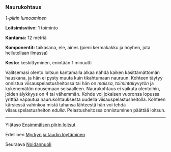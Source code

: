 ### Naurukohtaus

*1-piirin lumoaminen*

**Loitsimisviive:** 1 toiminto

**Kantama:** 12 metriä

**Komponentit:** taikasana, ele, aines (pieni kermakakku ja
höyhen, jota heilutellaan ilmassa)

**Kesto:** keskittyminen, enintään 1 minuutti

Valitsemasi olento loitsun kantamalla alkaa nähdä kaiken käsittämättömän
hauskana, ja hän ei pysty muuta kuin tikahtumaan
nauruun. Kohteen täytyy onnistua viisauspelastusheitossa tai
hän on *maissa*, *toimintakyvytön* ja kykenemätön nousemaan
seisaalleen. Naurukohtaus ei vaikuta olentoihin, joiden älykkyys
on 4 tai vähemmän. Kohde voi jokaisen vuoronsa lopussa
yrittää vapautua naurukohtauksesta uudella viisauspelastusheitolla.
Kohteen kärsiessä vahinkoa mistä tahansa lähteestä
hän voi tehdä viisauspelastusheiton *edulla*. Pelastusheitossa
onnistuminen päättää loitsun.

----

Ylätaso [Ensimmäisen piirin loitsut](1.piirin_loitsut.md)

Edellinen [Myrkyn ja taudin löytäminen](Myrkyn_ja_taudin_löytäminen.md)

Seuraava [Noidannuoli](Noidannuoli.md)